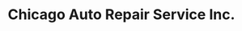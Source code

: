 ---
title: "Chicago Auto Repair Service Inc."
url: /chicago/chicago-auto-repair-service-inc/
shop: car repair
---